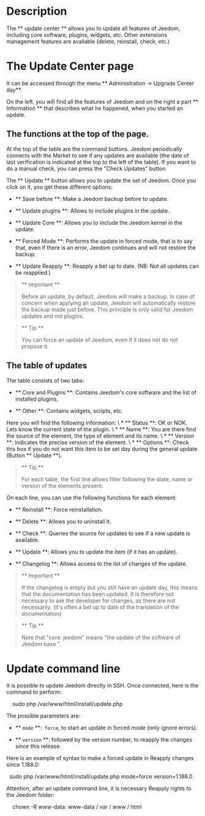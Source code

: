 Description
===========

The ** update center ** allows you to update all
features of Jeedom, including core software,
plugins, widgets, etc. Other extensions management features
are available (delete, reinstall, check, etc.)

The Update Center page
================================

It can be accessed through the menu ** Administration → Upgrade Center
day**.

On the left, you will find all the features of
Jeedom and on the right a part ** Information ** that describes what he
happened, when you started an update.

The functions at the top of the page.
---------------------------------

At the top of the table are the command buttons. Jeedom
periodically connects with the Market to see if any updates
are available (the date of last verification is indicated at the top
to the left of the table). If you want to do a manual check,
you can press the "Check Updates" button.

The ** Update ** button allows you to update the set of
Jeedom. Once you click on it, you get these different
options:

-   ** Save before **: Make a Jeedom backup before
    to update.

-   ** Update plugins **: Allows to include plugins in the
    update.

-   ** Update Core **: Allows you to include the Jeedom kernel in
    the update.

-   ** Forced Mode **: Performs the update in forced mode, that is to say
    that, even if there is an error, Jeedom continues and will not restore
    the backup.

-   ** Update Reapply **: Reapply a bet
    up to date. (NB: Not all updates can be reapplied.)

> ** Important **
>
> Before an update, by default, Jeedom will make a backup. In
> case of concern when applying an update, Jeedom will
> automatically restore the backup made just before. This principle
> is only valid for Jeedom updates and not plugins.

> ** Tip **
>
> You can force an update of Jeedom, even if it does not
> do not propose it.

The table of updates
---------------------------

The table consists of two tabs:

-   ** Core and Plugins **: Contains Jeedom's core software and the
    list of installed plugins.

-   ** Other **: Contains widgets, scripts, etc.

Here you will find the following information: \ * ** Status **: OK or NOK.
Lets know the current state of the plugin. \ * ** Name **: You are there
find the source of the element, the type of element and its name. \ *
** Version **: Indicates the precise version of the element. \ * ** Options **:
Check this box if you do not want this item to be set
day during the general update (Button ** Update **).

> ** Tip **
>
> For each table, the first line allows filter following
> the state, name or version of the elements present.

On each line, you can use the following functions for
each element:

-   ** Reinstall **: Force reinstallation.

-   ** Delete **: Allows you to uninstall it.

-   ** Check **: Queries the source for updates to see if
    a new update is available.

-   ** Update **: Allows you to update the item (if it has
    an update).

-   ** Changelog **: Allows access to the list of changes of the
    update.

> ** Important **
>
> If the changelog is empty but you still have an update
> day, this means that the documentation has been updated.
> It is therefore not necessary to ask the developer for
> changes, as there are not necessarily. (it's often a bet
> up to date of the translation of the documentation)

> ** Tip **
>
> Note that "core: jeedom" means "the update of the software of
> Jeedom base ".

Update command line
================================

It is possible to update Jeedom directly in SSH.
Once connected, here is the command to perform:

    sudo php /var/www/html/install/update.php

The possible parameters are:

-   ** `mode` **:` force`, to start an update in forced mode (only
    ignore errors).

-   ** `version` **: followed by the version number, to reapply the
    changes since this release.

Here is an example of syntax to make a forced update in
Reapply changes since 1.188.0:

  sudo php /var/www/html/install/update.php mode=force version=1.188.0

Attention, after an update command line, it is necessary
Reapply rights to the Jeedom folder:

    chown -R www-data: www-data / var / www / html
